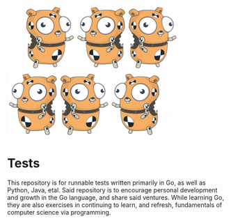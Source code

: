 &nbsp;&nbsp;&nbsp;&nbsp;&nbsp;&nbsp;&nbsp;&nbsp;&nbsp;&nbsp;<img src='https://raw.githubusercontent.com/wllclngn/Tests/main/golang-gopher-testdummy.png' height="150" /><img src='https://raw.githubusercontent.com/wllclngn/Tests/main/golang-gopher-testdummy2.png' height="150" /><img src='https://raw.githubusercontent.com/wllclngn/Tests/main/golang-gopher-testdummy.png' height="150" /><img src='https://raw.githubusercontent.com/wllclngn/Tests/main/golang-gopher-testdummy2.png' height="150" /><img src='https://raw.githubusercontent.com/wllclngn/Tests/main/golang-gopher-testdummy.png' height="150" /><img src='https://raw.githubusercontent.com/wllclngn/Tests/main/golang-gopher-testdummy2.png' height="150" />

# Tests

This repository is for runnable tests written primarily in Go, as well as Python, Java, etal. Said repository is to encourage personal development and growth in the Go language, and share said ventures. While learning Go, they are also exercises in continuing to learn, and refresh, fundamentals of computer science via programming.
